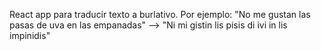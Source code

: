 React app para traducir texto a burlativo. 
Por ejemplo: "No me gustan las pasas de uva en las empanadas" --> "Ni mi gistin lis pisis di ivi in lis impinidis" 